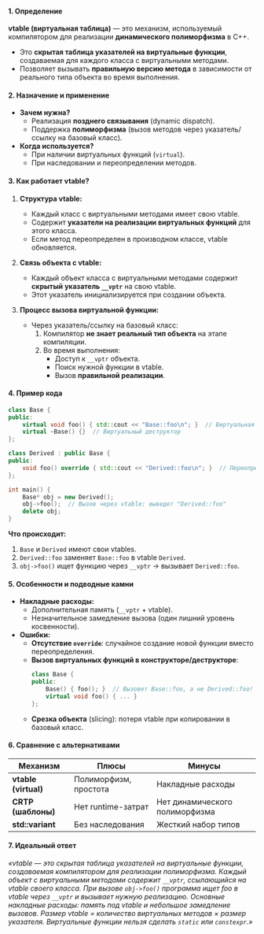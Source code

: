 #### **1. Определение**  
**vtable (виртуальная таблица)** — это механизм, используемый компилятором для реализации **динамического полиморфизма** в C++.  
- Это **скрытая таблица указателей на виртуальные функции**, создаваемая для каждого класса с виртуальными методами.  
- Позволяет вызывать **правильную версию метода** в зависимости от реального типа объекта во время выполнения.  

#### **2. Назначение и применение**  
- **Зачем нужна?**  
  - Реализация **позднего связывания** (dynamic dispatch).  
  - Поддержка **полиморфизма** (вызов методов через указатель/ссылку на базовый класс).  
- **Когда используется?**  
  - При наличии виртуальных функций (`virtual`).  
  - При наследовании и переопределении методов.  

#### **3. Как работает vtable?**  
1. **Структура vtable:**  
   - Каждый класс с виртуальными методами имеет свою vtable.  
   - Содержит **указатели на реализации виртуальных функций** для этого класса.  
   - Если метод переопределен в производном классе, vtable обновляется.  

2. **Связь объекта с vtable:**  
   - Каждый объект класса с виртуальными методами содержит **скрытый указатель `__vptr`** на свою vtable.  
   - Этот указатель инициализируется при создании объекта.  

3. **Процесс вызова виртуальной функции:**  
   - Через указатель/ссылку на базовый класс:  
     1. Компилятор **не знает реальный тип объекта** на этапе компиляции.  
     2. Во время выполнения:  
        - Доступ к `__vptr` объекта.  
        - Поиск нужной функции в vtable.  
        - Вызов **правильной реализации**.  

#### **4. Пример кода**  
```cpp
class Base {
public:
    virtual void foo() { std::cout << "Base::foo\n"; }  // Виртуальная функция
    virtual ~Base() {}  // Виртуальный деструктор
};

class Derived : public Base {
public:
    void foo() override { std::cout << "Derived::foo\n"; }  // Переопределение
};

int main() {
    Base* obj = new Derived();
    obj->foo();  // Вызов через vtable: выведет "Derived::foo"
    delete obj;
}
```

**Что происходит:**  
1. `Base` и `Derived` имеют свои vtables.  
2. `Derived::foo` заменяет `Base::foo` в vtable `Derived`.  
3. `obj->foo()` ищет функцию через `__vptr` → вызывает `Derived::foo`.  

#### **5. Особенности и подводные камни**  
- **Накладные расходы:**  
  - Дополнительная память (`__vptr` + vtable).  
  - Незначительное замедление вызова (один лишний уровень косвенности).  
- **Ошибки:**  
  - **Отсутствие `override`**: случайное создание новой функции вместо переопределения.  
  - **Вызов виртуальных функций в конструкторе/деструкторе**:  
    ```cpp
    class Base {
    public:
        Base() { foo(); }  // Вызовет Base::foo, а не Derived::foo!
        virtual void foo() { ... }
    };
    ```  
  - **Срезка объекта** (slicing): потеря vtable при копировании в базовый класс.  

#### **6. Сравнение с альтернативами**  
| **Механизм**         | Плюсы                 | Минусы                         |
| -------------------- | --------------------- | ------------------------------ |
| **vtable (virtual)** | Полиморфизм, простота | Накладные расходы              |
| **CRTP (шаблоны)**   | Нет runtime-затрат    | Нет динамического полиморфизма |
| **std::variant**     | Без наследования      | Жесткий набор типов            |

#### **7. Идеальный ответ**  
*«vtable — это скрытая таблица указателей на виртуальные функции, создаваемая компилятором для реализации полиморфизма. Каждый объект с виртуальными методами содержит `__vptr`, ссылающийся на vtable своего класса. При вызове `obj->foo()` программа ищет foo в vtable через `__vptr` и вызывает нужную реализацию. Основные накладные расходы: память под vtable и небольшое замедление вызовов.
Размер vtable = количество виртуальных методов × размер указателя.
Виртуальные функции нельзя сделать `static` или `constexpr`.»*